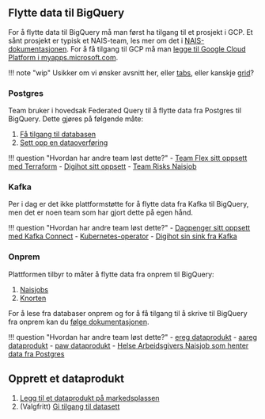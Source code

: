## Flytte data til BigQuery

For å flytte data til BigQuery må man først ha tilgang til et prosjekt i GCP.
Et sånt prosjekt er typisk et NAIS-team, les mer om det i [NAIS-dokumentasjonen](https://doc.nais.io/basics/teams/#gcp-team-projects).
For å få tilgang til GCP må man [legge til Google Cloud Platform i myapps.microsoft.com](https://account.activedirectory.windowsazure.com/r#/addApplications).

!!! note "wip"
    Usikker om vi ønsker avsnitt her, eller [tabs](https://squidfunk.github.io/mkdocs-material/reference/content-tabs/), eller kanskje [grid](https://squidfunk.github.io/mkdocs-material/reference/grids/#using-card-grids)?

### Postgres
Team bruker i hovedsak Federated Query til å flytte data fra Postgres til BigQuery.
Dette gjøres på følgende måte:

1. [Få tilgang til databasen](dele/få-tilgang.md#postgres-gcp) 
2. [Sett opp en dataoverføring](dele/dataoverføring.md)

!!! question "Hvordan har andre team løst dette?"
    - [Team Flex sitt oppsett med Terraform](https://github.com/navikt/flex-bigquery-terraform)
    - [Digihot sitt oppsett](https://github.com/navikt/hm-statistikk)
    - [Team Risks Naisjob](https://github.com/navikt/helse-risk-flytte-data) 

### Kafka
Per i dag er det ikke plattformstøtte for å flytte data fra Kafka til BigQuery, men det er noen team som har gjort dette på egen hånd.

!!! question "Hvordan har andre team løst dette?"
    - [Dagpenger sitt oppsett med Kafka Connect](https://github.com/navikt/dp-kafka-connect/)
        - [Kubernetes-operator](https://github.com/navikt/dp-kafka-connect-operator/)
    - [Digihot sin sink fra Kafka](https://github.com/navikt/hm-bigquery-sink)

### Onprem
Plattformen tilbyr to måter å flytte data fra onprem til BigQuery:

1. [Naisjobs](dele/dataoverføring.md#naisjob)
2. [Knorten](../analyse/komigang.md#knorten)

For å lese fra databaser onprem og for å få tilgang til å skrive til BigQuery fra onprem kan du [følge dokumentasjonen](dele/få-tilgang.md#f-tilgang-til-data-on-prem).

!!! question "Hvordan har andre team løst dette?"
    - [ereg dataprodukt](https://github.com/navikt/dataprodukt-register-ereg)
    - [aareg dataprodukt](https://github.com/navikt/dataprodukt-register-aareg)
    - [paw dataprodukt](https://github.com/navikt/dataprodukt_paw)
    - [Helse Arbeidsgivers Naisjob som henter data fra Postgres](https://github.com/navikt/helsearbeidsgiver-flytte-data)


## Opprett et dataprodukt

1. [Legg til et dataprodukt på markedsplassen](dele/dataprodukt.md)
2. (Valgfritt) [Gi tilgang til datasett](tilgangsstyring.md)